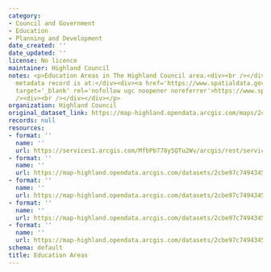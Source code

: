 ```yaml
---
category:
- Council and Government
- Education
- Planning and Development
date_created: ''
date_updated: ''
license: No licence
maintainer: Highland Council
notes: <p>Education Areas in The Highland Council area.<div><br /></div><div>Gemini
  metadata record is at:</div><div><a href='https://www.spatialdata.gov.scot/geonetwork/srv/eng/catalog.search#/metadata/eac1f643-4c60-4c4c-9d07-8e4c1224c86e'
  target='_blank' rel='nofollow ugc noopener noreferrer'>https://www.spatialdata.gov.scot/geonetwork/srv/eng/catalog.search#/metadata/eac1f643-4c60-4c4c-9d07-8e4c1224c86e</a><br
  /><div><br /></div></div></p>
organization: Highland Council
original_dataset_link: https://map-highland.opendata.arcgis.com/maps/2cbe97c74943451a929ed5461fbf2926_0
records: null
resources:
- format: ''
  name: ''
  url: https://services1.arcgis.com/MfbPb778y5QTu2Wv/arcgis/rest/services/EducationAreas/FeatureServer/0
- format: ''
  name: ''
  url: https://map-highland.opendata.arcgis.com/datasets/2cbe97c74943451a929ed5461fbf2926_0.geojson?outSR=%7B%22latestWkid%22%3A27700%2C%22wkid%22%3A27700%7D
- format: ''
  name: ''
  url: https://map-highland.opendata.arcgis.com/datasets/2cbe97c74943451a929ed5461fbf2926_0.csv?outSR=%7B%22latestWkid%22%3A27700%2C%22wkid%22%3A27700%7D
- format: ''
  name: ''
  url: https://map-highland.opendata.arcgis.com/datasets/2cbe97c74943451a929ed5461fbf2926_0.kml?outSR=%7B%22latestWkid%22%3A27700%2C%22wkid%22%3A27700%7D
- format: ''
  name: ''
  url: https://map-highland.opendata.arcgis.com/datasets/2cbe97c74943451a929ed5461fbf2926_0.zip?outSR=%7B%22latestWkid%22%3A27700%2C%22wkid%22%3A27700%7D
schema: default
title: Education Areas
---
```

